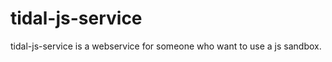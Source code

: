tidal-js-service
================

tidal-js-service is a webservice for someone who want to use a js sandbox.
